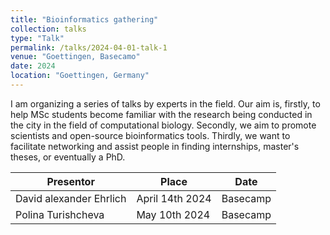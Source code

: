 ```yaml
---
title: "Bioinformatics gathering"
collection: talks
type: "Talk"
permalink: /talks/2024-04-01-talk-1
venue: "Goettingen, Basecamo"
date: 2024
location: "Goettingen, Germany"
---
```


I am organizing a series of talks by experts in the field. Our aim is, firstly, to help MSc students become familiar with the research being conducted in the city in the field of computational biology. Secondly, we aim to promote scientists and open-source bioinformatics tools. Thirdly, we want to facilitate networking and assist people in finding internships, master's theses, or eventually a PhD.

| Presentor |  Place |  Date |
|----------|----------|----------|
| David alexander Ehrlich | April 14th 2024 | Basecamp |
| Polina Turishcheva| May 10th 2024 | Basecamp |
